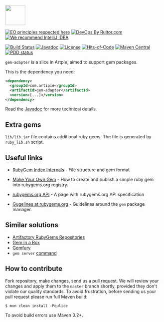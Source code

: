 <img src="https://www.artipie.com/logo.svg" width="64px" height="64px"/>

[![EO principles respected here](https://www.elegantobjects.org/badge.svg)](https://www.elegantobjects.org)
[![DevOps By Rultor.com](http://www.rultor.com/b/artipie/gem-adapter)](http://www.rultor.com/p/artipie/gem-adapter)
[![We recommend IntelliJ IDEA](https://www.elegantobjects.org/intellij-idea.svg)](https://www.jetbrains.com/idea/)

[![Build Status](https://img.shields.io/travis/artipie/gem-adapter/master.svg)](https://travis-ci.org/artipie/gem-adapter)
[![Javadoc](http://www.javadoc.io/badge/com.artipie/gem-adapter.svg)](http://www.javadoc.io/doc/com.artipie/gem-adapter)
[![License](https://img.shields.io/badge/license-MIT-green.svg)](https://github.com/artipie/gem-adapter/blob/master/LICENSE.txt)
[![Hits-of-Code](https://hitsofcode.com/github/artipie/gem-adapter)](https://hitsofcode.com/view/github/artipie/gem-adapter)
[![Maven Central](https://img.shields.io/maven-central/v/com.artipie/gem-adapter.svg)](https://maven-badges.herokuapp.com/maven-central/com.artipie/gem-adapter)
[![PDD status](http://www.0pdd.com/svg?name=artipie/gem-adapter)](http://www.0pdd.com/p?name=artipie/gem-adapter)

`gem-adapter` is a slice in Artpie, aimed to support gem packages.

This is the dependency you need:

```xml
<dependency>
  <groupId>com.artipie</groupId>
  <artifactId>gem-adapter</artifactId>
  <version>[...]</version>
</dependency>
```

Read the [Javadoc](http://www.javadoc.io/doc/com.artipie/gem-adapter)
for more technical details.

## Extra gems

`lib/lib.jar` file contains additional ruby gems. The file is generated by `ruby_lib.sh` script.

## Useful links

* [RubyGem Index Internals](https://blog.packagecloud.io/eng/2015/12/15/rubygem-index-internals/) - File structure and gem format

* [Make Your Own Gem](https://guides.rubygems.org/make-your-own-gem/) - How to create and publish
a simple ruby gem into rubygems.org registry.

* [rubygems.org API](https://guides.rubygems.org/rubygems-org-api/) - A page with rubygems.org 
API specification 

* [Gugelines at rubygems.org](https://guides.rubygems.org/) - Guidelines around the `gem` package 
manager.

## Similar solutions

* [Artifactory RubyGems Repositories](https://www.jfrog.com/confluence/display/JFROG/RubyGems+Repositories)
* [Gem in a Box](https://github.com/geminabox/geminabox)
* [Gemfury](https://gemfury.com/l/gem-server)
* `gem server` [command](https://guides.rubygems.org/run-your-own-gem-server/)   
 
## How to contribute

Fork repository, make changes, send us a pull request. We will review
your changes and apply them to the `master` branch shortly, provided
they don't violate our quality standards. To avoid frustration, before
sending us your pull request please run full Maven build:

```
$ mvn clean install -Pqulice
```

To avoid build errors use Maven 3.2+.

